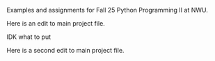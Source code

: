 Examples and assignments for Fall 25 Python Programming II at NWU.

Here is an edit to main project file.

IDK what to put

Here is a second edit to main project file.

